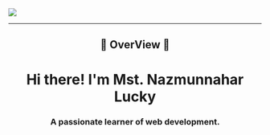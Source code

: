 <img align="center" src="https://i.ibb.co/vwT42cG/BANNER.jpg" />
<hr>
<h2 align="center">🔰 OverView 🔰</h2>
<h1 align="center">Hi there! I'm Mst. Nazmunnahar Lucky</h1>
<h3 align="center">A passionate learner of web development.</h3>
<!-- <img align="right" alt="Coding" width="250" h="auto" src="https://user-images.githubusercontent.com/74038190/216658123-b1fdfa47-8605-467a-ab8b-0e87a7916002.gif"> 
[![wakatime](https://wakatime.com/badge/user/35a2b688-d384-483b-a9f8-8c3174f9ee3d.svg)](https://wakatime.com/@35a2b688-d384-483b-a9f8-8c3174f9ee3d)
<a align="left"> <img src="https://komarev.com/ghpvc/?username=NLucky320&label=Profile%20views&color=0e75b6&style=flat" alt="NLucky320" /> </a>
-->

<!--
**NLucky320/NLucky320** is a ✨ _special_ ✨ repository because its `README.md` (this file) appears on your GitHub profile.

Here are some ideas to get you started:

- 🔭 I’m currently working on ...
- 🌱 I’m currently learning ...
- 👯 I’m looking to collaborate on ...
- 🤔 I’m looking for help with ...
- 💬 Ask me about ...
- 📫 How to reach me: ...
- 😄 Pronouns: ...
- ⚡ Fun fact: ...
-->
